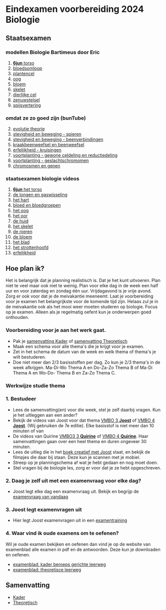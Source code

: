 # Eindexamen voorbereiding 2024 Biologie

## Staatsexamen

### modellen Biologie Bartimeus door Eric
1. [**6jun** torso](https://youtu.be/zriNETvsp-A?si=ckdktF1Q1S7NoSvY)
2. [bloedsomloop](https://youtu.be/8LlejL7mkSU?si=LSFZjy86zovqM8mo)
1. [plantencel](https://youtu.be/39W8q-zryAE?si=3J_v8jS5GROFQjUA)
1. [oog](https://youtu.be/AfX3aBN-__s?si=oZtvctVbiKlPrBUJ)
1. [bloem](https://youtu.be/2Z0IbT_p5Rc?si=oeu4R1tj3DWM12Gr)
1. [skelet](https://youtu.be/N04SLR6JaDY?si=HUgoIIlF2N0H6NVr)
1. [dierlijke cel](https://youtu.be/jeEWldHnsEg?si=90d7wOcmb8XXv7CQ)
1. [zenuwstelsel](https://youtu.be/rdGDczb_fBA?si=2kF3ocHGZCYJhxQS)
1. [spijsvertering](https://youtu.be/FMO93h1UrRE?si=2-Q_2imr2OuKD5cU)

### omdat ze zo goed zijn (bunTube)
2. [evolutie theorie](https://www.youtube.com/watch?v=7ANeMGkCcOkU)
3. [stevigheid en beweging - spieren](https://www.youtube.com/watch?v=e2ny3JWS2DU)
4. [stevigheid en beweging - beenverbindingen](https://www.youtube.com/watch?v=Y3ukTmznI28)
4. [kraakbeenweefsel en beenweefsel](https://www.youtube.com/watch?v=yi_fk4RCjKM)
4. [erfelijkheid - kruisingen](https://www.youtube.com/watch?v=QU0f67Z2iBE)
5. [voortplanting - gewone celdeling en reductiedeling](https://www.youtube.com/watch?v=9vd0dOgsGbA)
6. [voortplanting - geslachtschromomen](https://www.youtube.com/watch?v=SzEF4kmv9RA)
7. [chromosmen en genen](https://www.youtube.com/watch?v=VK2OhxYmWgo)

### staatsexamen biologie videos
1. [**6jun** het torso](https://www.youtube.com/watch?v=6qPfGG47a8M)
2. [de longen en gaswisseling](https://www.youtube.com/watch?v=mQFkGviZZJM)
3. [het hart](https://www.youtube.com/watch?v=fAyW-SKwD7w)
2. [bloed en bloedgroepen](https://www.youtube.com/watch?v=QIM_BiWruB0)
1. [het oog](https://www.youtube.com/watch?v=S_I_j7qHA_E)
1. [het oor](https://www.youtube.com/watch?v=VaCoPdn29B0)
2. [de huid](https://www.youtube.com/watch?v=l0Zr9wxcss4)
3. [het skelet](https://www.youtube.com/watch?v=OVB9kBUpyzc)
4. [de nieren](https://www.youtube.com/watch?v=YhmDxKdOkEc)
4. [de bloem](https://www.youtube.com/watch?v=i7gIkqe_pYg)
4. [het blad](https://www.youtube.com/watch?v=916DSQG7oi4)
4. [het strottenhoofd](https://www.youtube.com/watch?v=c71bGzrqZEQ)
4. [erfelijkheid](https://www.youtube.com/watch?v=5gRoHtHuwdM)



## Hoe plan ik?

Het is belangrijk dat je planning realistisch is. Dat je het kunt uitvoeren. Plan niet te veel maar ook niet te weinig. Plan voor elke dag in de week een half uur en voor zaterdag en zondag één uur. Vrijdagavond is je vrije avond. Zorg er ook voor dat je de meivakantie meeneemt. Laat je voorbereiding voor je examen het belangrijkste voor de komende tijd zijn. Helaas zul je in de meivakantie ook als het mooi weer moeten studeren op biologie. Focus op je examen. Alleen als je regelmatig oefent kun je onderwerpen goed onthouden.

### Voorbereiding voor je aan het werk gaat.
* Pak je [samenvatting Kader](https://edequartel.github.io/biologie/samenvattingen/k/SV3K4K.pdf) of [samenvatting Theoretisch](https://edequartel.github.io/biologie/samenvattingen/tl/SV3T4T.pdf)
* Maak een schema voor alle thema's die je krijgt voor je examen.
* Zet in het schema de datum van de week en welk thema of thema's je wilt bestuderen.
* Doe niet meer dan 2/3 basisstoffen per dag. Zo kun je 2/3 thema's in de week afkrijgen. Ma-Di-Wo Thema A en Do-Za-Zo Thema B of Ma-Di Thema A en Wo-Do- Thema B en Za-Zo Thema C.

### Werkwijze studie thema

### 1. Bestudeer
* Lees de samenvatting(en) voor die week, stel je zelf daarbij vragen. Kun je het uitleggen aan een ander?
* Bekijk de videos van Joost voor dat thema [VMBO 3 **Joost**](https://www.biologiemetjoost.nl/kopie-van-leerjaar-1-1) of [VMBO 4 **Joost**](https://www.biologiemetjoost.nl/kopie-van-leerjaar-2). (Wij gebruiken de 7e editie). Elke basisstof is niet meer dan 10 minuten of van 
* De videos van Quirine [VMBO3 3 **Quirine**](https://www.youtube.com/playlist?list=PLiMG27RmfH5RodfKzrelIsTXNC-5iaDo4) of [VMBO 4 **Quirine**](https://www.youtube.com/playlist?list=PLiMG27RmfH5Qed_SJqXzGThpxV8KSS_MW). Haar samenvattingen gaan over een heel thema en duren ongeveer 30 minuten.
* Lees de uitleg die in het [boek creatief met Joost](https://www.youtube.com/playlist?list=PLr1tx9agautGJ1fSRVegyNlTrCV1dekdD) staat, en bekijk de filmpjes die daar bij staan. Deze kun je scannen met je mobiel.
* Streep op je planningschema af wat je hebt gedaan en nog moet doen.
* Stel vragen bij de biologie les, zorg er voor dat je ze hebt opgeschreven.

<!--
* Alleen als je tijd over heb ga je in de [Verdieping](https://www.youtube.com/playlist?list=PLr1tx9agautHQfbG_7uepE8-Kp_dYXFEK).
-->

### 2. Daag je zelf uit met een examenvraag voor elke dag?

* Joost legt elke dag een examenvraag uit. Bekijk en begrijp de [examenvraag van vandaag](https://www.youtube.com/playlist?list=PLr1tx9agautFQi2hvDJncGRfXs8yV_vMm)

### 3. Joost legt examenvragen uit

* Hier legt Joost examenvragen uit in een [examentraining](https://www.youtube.com/playlist?list=PLr1tx9agautGHCqS47f8w94ZKiyAULOnE)


### 4. Waar vind ik oude examens om te oefenen?

Wil je oude examen bekijken en oefenen dan vind je op de website van examenblad alle examen in pdf en de antwoorden. Deze kun je downloaden en oefenen. 

* [examenblad: kader beroeps gerichte leerweg](https://www.examenblad.nl/2024/vmbo-kb/vakken/exacte-vakken/biologie-vmbo-kb)
* [examenblad: theoretisce leerweg](https://www.examenblad.nl/2024/vmbo-gl/vakken/exacte-vakken/biologie-vmbo-gl-tl)



## Samenvatting

* [Kader](https://edequartel.github.io/biologie/samenvattingen/k/SV3K4K.pdf)
* [Theoretisch](https://edequartel.github.io/biologie/samenvattingen/k/SV3K4K.pdf)

<!--
## Video's

### Samenvatting Joost elke basisstof van een thema (50min)
* [Samenvatting per Thema en Basisstof van Leerjaar 3 **Joost**](https://www.biologiemetjoost.nl/kopie-van-leerjaar-1-1)
* [Samenvatting per Thema en Basisstof van Leerjaar 4 **Joost**](https://www.biologiemetjoost.nl/kopie-van-leerjaar-2)

* ### Samenvattingen Quirine elke thema (30min)
* [Samenvatting per thema leerjaar 3 **Quirine**](https://www.youtube.com/playlist?list=PLiMG27RmfH5RodfKzrelIsTXNC-5iaDo4)
* [Samenvatting per thema leerjaar 4 **Quirine**](https://www.youtube.com/playlist?list=PLiMG27RmfH5Qed_SJqXzGThpxV8KSS_MW)
* -->
